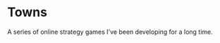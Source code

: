 # Towns

<!--date:2007--2016-->
<!--update:2018-06-29-->

A series of online strategy games I've been developing for a long time.
